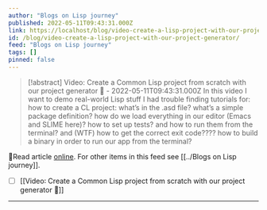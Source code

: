 ```yaml
---
author: "Blogs on Lisp journey"
published: 2022-05-11T09:43:31.000Z
link: https://localhost/blog/video-create-a-lisp-project-with-our-project-generator/
id: /blog/video-create-a-lisp-project-with-our-project-generator/
feed: "Blogs on Lisp journey"
tags: []
pinned: false
---
```

> [!abstract] Video: Create a Common Lisp project from scratch with our project generator 🎥 - 2022-05-11T09:43:31.000Z
> In this video I want to demo real-world Lisp stuff I had trouble finding tutorials for: how to create a CL project: what’s in the .asd file? what’s a simple package definition? how do we load everything in our editor (Emacs and SLIME here)? how to set up tests? and how to run them from the terminal? and (WTF) how to get the correct exit code???? how to build a binary in order to run our app from the terminal?

🔗Read article [online](https://localhost/blog/video-create-a-lisp-project-with-our-project-generator/). For other items in this feed see [[../Blogs on Lisp journey]].

- [ ] [[Video꞉ Create a Common Lisp project from scratch with our project generator 🎥]]
- - -

